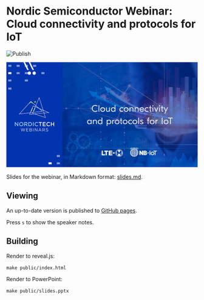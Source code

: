 # Nordic Semiconductor Webinar: Cloud connectivity and protocols for IoT

![Publish](https://github.com/coderbyheart/nordicwebinar2020/workflows/Publish/badge.svg?branch=saga)

[![Nordic Semiconductor Webinar: Cloud connectivity and protocols for IoT](./announcement.jpg)](https://webinars.nordicsemi.com/cloud-connectivity-and-protocols/join)

Slides for the webinar, in Markdown format: [slides.md](./slides.md).

## Viewing

An up-to-date version is published to
[GitHub pages](https://coderbyheart.github.io/nordicwebinar2020/index.html).

Press `s` to show the speaker notes.

## Building

Render to reveal.js:

    make public/index.html

Render to PowerPoint:

    make public/slides.pptx
